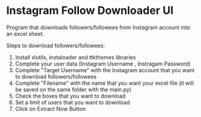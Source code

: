 # Instagram Follow Downloader UI
Program that downloads followers/followees from Instagram account into an excel sheet.

Steps to download followers/followees:

1. Install xlutils, instaloader and ttkthemes libraries
2. Complete your user data (Instagram Username , Instragam Password)
3. Complete "Target Username" with the Instagram account that you want to download followers/followees
4. Complete "Filename" with the name that you want your excel file (it will be saved on the same folder with the main.py)
5. Check the boxes that you want to download
6. Set a limit of users that you want to download
7. Click on Extract Now Button
